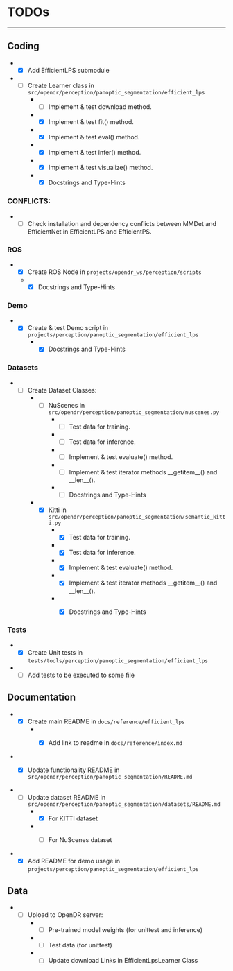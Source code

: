 # TODOs
___
## Coding
- -[X] Add EfficientLPS submodule
- -[ ] Create Learner class in `src/opendr/perception/panoptic_segmentation/efficient_lps`
    - -[ ] Implement & test download method.
    - -[X] Implement & test fit() method.
    - -[X] Implement & test eval() method.
    - -[X] Implement & test infer() method.
    - -[X] Implement & test visualize() method.
    - -[X] Docstrings and Type-Hints
    
### CONFLICTS:
- -[ ] Check installation and dependency conflicts between MMDet and EfficientNet in EfficientLPS and EfficientPS.
### ROS
- -[X] Create ROS Node in `projects/opendr_ws/perception/scripts`
   - -[X] Docstrings and Type-Hints

### Demo 
- -[X] Create & test Demo script in `projects/perception/panoptic_segmentation/efficient_lps`
    - -[X] Docstrings and Type-Hints
    
### Datasets
- -[ ] Create Dataset Classes:
    - -[ ] NuScenes in `src/opendr/perception/panoptic_segmentation/nuscenes.py`
        - -[ ] Test data for training.
        - -[ ] Test data for inference.
        - -[ ] Implement & test evaluate() method.
        - -[ ] Implement & test iterator methods \_\_getitem\_\_() and \_\_len\_\_().
        - -[ ] Docstrings and Type-Hints
        
    - -[X] Kitti in `src/opendr/perception/panoptic_segmentation/semantic_kitti.py`
        - -[X] Test data for training.
        - -[X] Test data for inference.
        - -[X] Implement & test evaluate() method.
        - -[X] Implement & test iterator methods \_\_getitem\_\_() and \_\_len\_\_().
        - -[X] Docstrings and Type-Hints

    
### Tests
- -[X] Create Unit tests in `tests/tools/perception/panoptic_segmentation/efficient_lps`
- -[ ] Add tests to be executed to some file

## Documentation
- -[X] Create main README in `docs/reference/efficient_lps`
    - -[X] Add link to readme in `docs/reference/index.md`
    

- -[X] Update functionality README in `src/opendr/perception/panoptic_segmentation/README.md`
    

- -[ ] Update dataset README in `src/opendr/perception/panoptic_segmentation/datasets/README.md`
    - -[X] For KITTI dataset
    - -[ ] For NuScenes dataset
    

- -[X] Add README for demo usage in `projects/perception/panoptic_segmentation/efficient_lps`

## Data
- -[ ] Upload to OpenDR server:
    - -[ ] Pre-trained model weights (for unittest and inference)
    - -[ ] Test data (for unittest)
    - -[ ] Update download Links in EfficientLpsLearner Class 